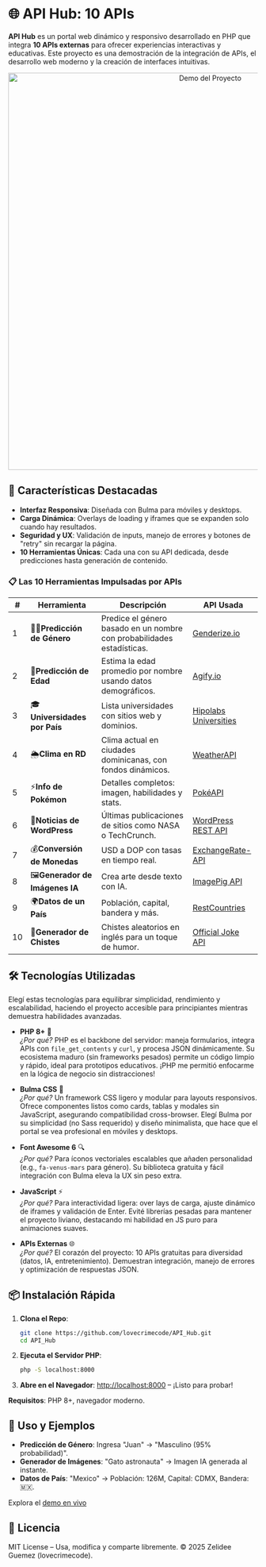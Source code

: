 # 🌐 **API Hub: 10 APIs**

**API Hub** es un portal web dinámico y responsivo desarrollado en PHP que integra **10 APIs externas** para ofrecer experiencias interactivas y educativas. Este proyecto es una demostración de la integración de APIs, el desarrollo web moderno y la creación de interfaces intuitivas. 

<div align="center">
  <img src="https://github.com/lovecrimecode/API_Hub/demo-screenshot.png" alt="Demo del Proyecto" width="800">
  <br>
</div>

## 🚀 **Características Destacadas**

- **Interfaz Responsiva**: Diseñada con Bulma para móviles y desktops.
- **Carga Dinámica**: Overlays de loading y iframes que se expanden solo cuando hay resultados.
- **Seguridad y UX**: Validación de inputs, manejo de errores y botones de "retry" sin recargar la página.
- **10 Herramientas Únicas**: Cada una con su API dedicada, desde predicciones hasta generación de contenido.

### 📋 **Las 10 Herramientas Impulsadas por APIs**

| # | Herramienta | Descripción | API Usada |
|---|-------------|-------------|-----------|
| 1 | 👦👧**Predicción de Género**  | Predice el género basado en un nombre con probabilidades estadísticas. | [Genderize.io](https://api.genderize.io/?name={...}) |
| 2 | 🎂**Predicción de Edad**  | Estima la edad promedio por nombre usando datos demográficos. | [Agify.io](https://api.agify.io/?name={...}) |
| 3 | 🎓**Universidades por País**  | Lista universidades con sitios web y dominios. | [Hipolabs Universities](http://universities.hipolabs.com/search?country={...}) |
| 4 | 🌦️**Clima en RD**  | Clima actual en ciudades dominicanas, con fondos dinámicos. | [WeatherAPI](https://api.weatherapi.com/) |
| 5 | ⚡**Info de Pokémon**  | Detalles completos: imagen, habilidades y stats. | [PokéAPI](https://pokeapi.co/api/v2/pokemon/{...}) |
| 6 | 📰**Noticias de WordPress**  | Últimas publicaciones de sitios como NASA o TechCrunch. | [WordPress REST API]({site}/wp-json/wp/v2/posts) |
| 7 | 💰**Conversión de Monedas**  | USD a DOP con tasas en tiempo real. | [ExchangeRate-API](https://api.exchangerate-api.com/v4/latest/USD) |
| 8 | 🖼️**Generador de Imágenes IA**  | Crea arte desde texto con IA. | [ImagePig API](https://api.imagepig.com/) |
| 9 | 🌍**Datos de un País**  | Población, capital, bandera y más. | [RestCountries](https://restcountries.com/v3.1/name/{...}) | 
| 10 | 🤣**Generador de Chistes**  | Chistes aleatorios en inglés para un toque de humor. | [Official Joke API](https://official-joke-api.appspot.com/random_joke) |


## 🛠️ **Tecnologías Utilizadas**

Elegí estas tecnologías para equilibrar simplicidad, rendimiento y escalabilidad, haciendo el proyecto accesible para principiantes mientras demuestra habilidades avanzadas.

- **PHP 8+** 💙  
  *¿Por qué?* PHP es el backbone del servidor: maneja formularios, integra APIs con `file_get_contents` y `curl`, y procesa JSON dinámicamente. Su ecosistema maduro (sin frameworks pesados) permite un código limpio y rápido, ideal para prototipos educativos. ¡PHP me permitió enfocarme en la lógica de negocio sin distracciones!

- **Bulma CSS** 🎨  
  *¿Por qué?* Un framework CSS ligero y modular para layouts responsivos. Ofrece componentes listos como cards, tablas y modales sin JavaScript, asegurando compatibilidad cross-browser. Elegí Bulma por su simplicidad (no Sass requerido) y diseño minimalista, que hace que el portal se vea profesional en móviles y desktops.

- **Font Awesome 6** 🔍  
  *¿Por qué?* Para íconos vectoriales escalables que añaden personalidad (e.g., `fa-venus-mars` para género). Su biblioteca gratuita y fácil integración con Bulma eleva la UX sin peso extra.

- **JavaScript** ⚡  
  *¿Por qué?* Para interactividad ligera: over lays de carga, ajuste dinámico de iframes y validación de Enter. Evité librerías pesadas para mantener el proyecto liviano, destacando mi habilidad en JS puro para animaciones suaves.

- **APIs Externas** 🌐  
  *¿Por qué?* El corazón del proyecto: 10 APIs gratuitas para diversidad (datos, IA, entretenimiento). Demuestran integración, manejo de errores y optimización de respuestas JSON.

## 📦 **Instalación Rápida**

1. **Clona el Repo**:
   ```bash
   git clone https://github.com/lovecrimecode/API_Hub.git
   cd API_Hub
   ```

2. **Ejecuta el Servidor PHP**:
   ```bash
   php -S localhost:8000
   ```

3. **Abre en el Navegador**:
   [http://localhost:8000](http://localhost:8000) – ¡Listo para probar!

**Requisitos**: PHP 8+, navegador moderno.

## 🎯 **Uso y Ejemplos**

- **Predicción de Género**: Ingresa "Juan" → "Masculino (95% probabilidad)".
- **Generador de Imágenes**: "Gato astronauta" → Imagen IA generada al instante.
- **Datos de País**: "Mexico" → Población: 126M, Capital: CDMX, Bandera: 🇲🇽.

Explora el [demo en vivo](https://lovecrimecode.github.io/prog_web_tarea5)
## 📄 **Licencia**

MIT License – Usa, modifica y comparte libremente. © 2025 Zelidee Guemez (lovecrimecode).
